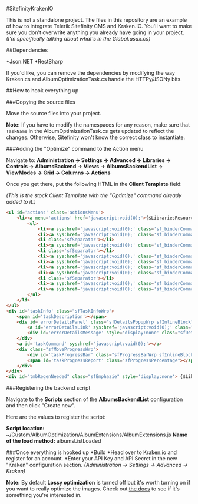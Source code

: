 #SitefinityKrakenIO

This is not a standalone project. The files in this repository are an example of how to integrate Telerik Sitefinity CMS and Kraken.IO. You'll want to make sure you don't overwrite anything you already have going in your project. _(I'm specifically talking about what's in the Global.asax.cs)_

##Dependencies

*Json.NET
*RestSharp

If you'd like, you can remove the dependencies by modifying the way Kraken.cs and AlbumOptimizationTask.cs handle the HTTPy/JSONy bits.

##How to hook everything up

###Copying the source files

Move the source files into your project.

**Note:** If you have to modify the namespaces for any reason, make sure that `TaskName` in the AlbumOptimizationTask.cs gets updated to reflect the changes. Otherwise, Sitefinity won't know the correct class to instantiate.

###Adding the "Optimize" command to the Action menu

Navigate to: **Administration -> Settings -> Advanced -> Libraries -> Controls -> AlbumsBackend -> Views -> AlbumsBackendList -> ViewModes -> Grid -> Columns -> Actions**

Once you get there, put the following HTML in the **Client Template** field:

_(This is the stock Client Template with the "Optimize" command already added to it.)_

```HTML
<ul id='actions' class='actionsMenu'>
	<li><a menu='actions' href='javascript:void(0);'>{$LibrariesResources,Actions$}</a>
		<ul>
			<li><a sys:href='javascript:void(0);' class='sf_binderCommand_delete sfDeleteItm'>{$LibrariesResources, Delete$}</a></li>
			<li><a sys:href='javascript:void(0);' class='sf_binderCommand_moveToSingle'>{$LibrariesResources, MoveTo$}</a></li>
			<li class='sfSeparator'></li>
			<li><a sys:href='javascript:void(0);' class='sf_binderCommand_optimize'>Optimize</a></li>
			<li class='sfSeparator'></li>
			<li><a sys:href='javascript:void(0);' class='sf_binderCommand_relocateLibrary'>{$LibrariesResources, RelocateLibrary$}</a></li>
			<li><a sys:href='javascript:void(0);' class='sf_binderCommand_transferLibrary'>{$LibrariesResources, TransferLibrary$}</a></li>
			<li><a sys:href='javascript:void(0);' class='sf_binderCommand_thumbnailSettings'>{$LibrariesResources, ThumbnailSettings$}</a></li>
			<li><a sys:href='javascript:void(0);' class='sf_binderCommand_regenerateThumbnails'>{$LibrariesResources, RegenerateThumbnails$}</a></li>
			<li class='sfSeparator'></li>
			<li><a sys:href='javascript:void(0);' class='sf_binderCommand_permissions'>{$LibrariesResources, SetPermissions$}</a></li>
			<li><a sys:href='javascript:void(0);' class='sf_binderCommand_edit'>{$LibrariesResources, EditProperties$}</a></li>
		</ul>
	</li>
</ul>
<div id='taskInfo' class="sfTaskInfoWrp">
	<span id='taskDescription'></span>
	<div id='errorDetailsPanel' class="sfDetailsPopupWrp sfInlineBlock" style='display:none'>
		<a id='errorDetailsLink' sys:href='javascript:void(0);' class="sfMoreDetails">{$Labels, Details$}</a>
		<div id='errorDetailsMessage' style='display:none' class="sfDetailsPopup sfFailDetails"></div>
	</div>
	<a id='taskCommand' sys:href='javascript:void(0);'></a>
	<div class="sfMoveProgressWrp">
		<div id='taskProgressBar' class="sfProgressBarWrp sfInlineBlock"></div>
		<span id='taskProgressReport' class="sfProgressPercentage"></span>
	</div>
</div>
<div id="tmbRegenNeeded" class="sfEmphazie" style='display:none'> {$LibrariesResources, ThumbnailsNeedRegeneration$}</div>
```

###Registering the backend script

Navigate to the **Scripts** section of the **AlbumsBackendList** configuration and then click "Create new".

Here are the values to register the script:

**Script location:** ~/Custom/AlbumOptimization/AlbumExtensions/AlbumExtensions.js
**Name of the load method:** albumsListLoaded


###Once everything is hooked up
*Build
*Head over to [Kraken.io](https://kraken.io/) and register for an account.
*Enter your API Key and API Secret in the new "Kraken" configuration section. _(Administration -> Settings -> Advanced -> Kraken)_

**Note:** By default **Lossy optimization** is turned off but it's worth turning on if you want to really optimize the images. Check out [the docs](https://kraken.io/docs/lossy-optimization) to see if it's something you're interested in.